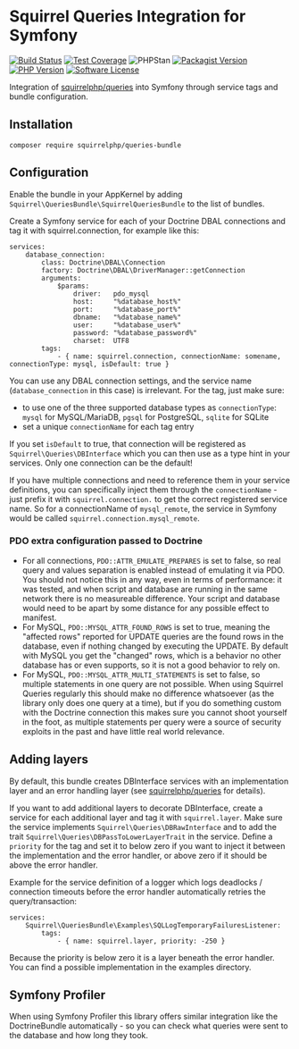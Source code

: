 Squirrel Queries Integration for Symfony
========================================

[![Build Status](https://img.shields.io/travis/com/squirrelphp/queries-bundle.svg)](https://travis-ci.com/squirrelphp/queries-bundle) [![Test Coverage](https://api.codeclimate.com/v1/badges/811a4b617f29bd286a75/test_coverage)](https://codeclimate.com/github/squirrelphp/queries-bundle/test_coverage) ![PHPStan](https://img.shields.io/badge/style-level%208-success.svg?style=flat-round&label=phpstan) [![Packagist Version](https://img.shields.io/packagist/v/squirrelphp/queries-bundle.svg?style=flat-round)](https://packagist.org/packages/squirrelphp/queries-bundle) [![PHP Version](https://img.shields.io/packagist/php-v/squirrelphp/queries-bundle.svg)](https://packagist.org/packages/squirrelphp/queries-bundle) [![Software License](https://img.shields.io/badge/license-MIT-success.svg?style=flat-round)](LICENSE)

Integration of [squirrelphp/queries](https://github.com/squirrelphp/queries) into Symfony through service tags and bundle configuration.

Installation
------------

```
composer require squirrelphp/queries-bundle
```

Configuration
-------------

Enable the bundle in your AppKernel by adding `Squirrel\QueriesBundle\SquirrelQueriesBundle` to the list of bundles.

Create a Symfony service for each of your Doctrine DBAL connections and tag it with squirrel.connection, for example like this:

    services:
        database_connection:
            class: Doctrine\DBAL\Connection
            factory: Doctrine\DBAL\DriverManager::getConnection
            arguments:
                $params:
                    driver:   pdo_mysql
                    host:     "%database_host%"
                    port:     "%database_port%"
                    dbname:   "%database_name%"
                    user:     "%database_user%"
                    password: "%database_password%"
                    charset:  UTF8
            tags:
                - { name: squirrel.connection, connectionName: somename, connectionType: mysql, isDefault: true }

You can use any DBAL connection settings, and the service name (`database_connection` in this case) is irrelevant. For the tag, just make sure:

- to use one of the three supported database types as `connectionType`: `mysql` for MySQL/MariaDB, `pgsql` for PostgreSQL, `sqlite` for SQLite
- set a unique `connectionName` for each tag entry

If you set `isDefault` to true, that connection will be registered as `Squirrel\Queries\DBInterface` which you can then use as a type hint in your services. Only one connection can be the default!

If you have multiple connections and need to reference them in your service definitions, you can specifically inject them through the `connectionName` - just prefix it with `squirrel.connection.` to get the correct registered service name. So for a connectionName of `mysql_remote`, the service in Symfony would be called `squirrel.connection.mysql_remote`.

### PDO extra configuration passed to Doctrine

- For all connections, `PDO::ATTR_EMULATE_PREPARES` is set to false, so real query and values separation is enabled instead of emulating it via PDO. You should not notice this in any way, even in terms of performance: it was tested, and when script and database are running in the same network there is no measureable difference. Your script and database would need to be apart by some distance for any possible effect to manifest.
- For MySQL, `PDO::MYSQL_ATTR_FOUND_ROWS` is set to true, meaning the "affected rows" reported for UPDATE queries are the found rows in the database, even if nothing changed by executing the UPDATE. By default with MySQL you get the "changed" rows, which is a behavior no other database has or even supports, so it is not a good behavior to rely on.
- For MySQL, `PDO::MYSQL_ATTR_MULTI_STATEMENTS` is set to false, so multiple statements in one query are not possible. When using Squirrel Queries regularly this should make no difference whatsoever (as the library only does one query at a time), but if you do something custom with the Doctrine connection this makes sure you cannot shoot yourself in the foot, as multiple statements per query were a source of security exploits in the past and have little real world relevance.

Adding layers
-------------

By default, this bundle creates DBInterface services with an implementation layer and an error handling layer (see [squirrelphp/queries](https://github.com/squirrelphp/queries) for details).

If you want to add additional layers to decorate DBInterface, create a service for each additional layer and tag it with `squirrel.layer`. Make sure the service implements `Squirrel\Queries\DBRawInterface` and to add the trait `Squirrel\Queries\DBPassToLowerLayerTrait` in the service. Define a `priority` for the tag and set it to below zero if you want to inject it between the implementation and the error handler, or above zero if it should be above the error handler.

Example for the service definition of a logger which logs deadlocks / connection timeouts before the error handler automatically retries the query/transaction:

    services:
        Squirrel\QueriesBundle\Examples\SQLLogTemporaryFailuresListener:
            tags:
                - { name: squirrel.layer, priority: -250 }

Because the priority is below zero it is a layer beneath the error handler. You can find a possible implementation in the examples directory.

Symfony Profiler
----------------

When using Symfony Profiler this library offers similar integration like the DoctrineBundle automatically - so you can check what queries were sent to the database and how long they took.